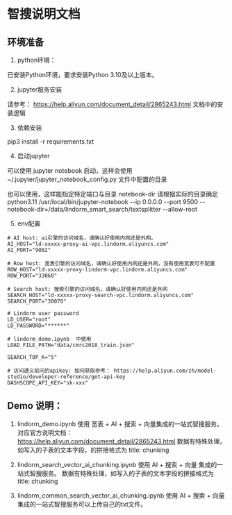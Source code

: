 # 智搜说明文档

## 环境准备

1. python环境：

已安装Python环境，要求安装Python 3.10及以上版本。

2. jupyter服务安装

请参考： https://help.aliyun.com/document_detail/2865243.html 文档中的安装逻辑

3. 依赖安装

 pip3 install -r requirements.txt 

4. 启动jupyter

可以使用 jupyter notebook 启动，这样会使用 ~/.jupyter/jupyter_notebook_config.py 文件中配置的目录

也可以使用，这样能指定特定端口与目录 notebook-dir 请根据实际的目录确定
python3.11 /usr/local/bin/jupyter-notebook --ip 0.0.0.0 --port 9500 --notebook-dir=/data/lindorm_smart_search/textsplitter --allow-root

5. env配置

```
# AI host: ai引擎的访问域名，请确认好使用内网还是外网。
AI_HOST="ld-xxxxx-proxy-ai-vpc.lindorm.aliyuncs.com"
AI_PORT="9002"

# Row host: 宽表引擎的访问域名，请确认好使用内网还是外网，没有使用宽表可不配置
ROW_HOST="ld-xxxxx-proxy-lindorm-vpc.lindorm.aliyuncs.com"
ROW_PORT="33060"

# Search host: 搜索引擎的访问域名，请确认好使用内网还是外网
SEARCH_HOST="ld-xxxxx-proxy-search-vpc.lindorm.aliyuncs.com"
SEARCH_PORT="30070"

# Lindorm user password 
LD_USER="root"
LD_PASSWORD="******"

# lindorm_demo.ipynb  中使用
LOAD_FILE_PATH="data/cmrc2018_train.json"

SEARCH_TOP_K="5"

# 访问通义前问的apikey: 如何获取参考： https://help.aliyun.com/zh/model-studio/developer-reference/get-api-key
DASHSCOPE_API_KEY="sk-xxx"
```

## Demo 说明：
1.  lindorm_demo.ipynb 
使用 宽表 + AI + 搜索 + 向量集成的一站式智搜服务。 对应官方说明文档：https://help.aliyun.com/document_detail/2865243.html
数据有特殊处理，如写入的子表的文本字段，的拼接格式为  title: chunking

2.  lindorm_search_vector_ai_chunking.ipynb
使用 AI + 搜索 + 向量 集成的一站式智搜服务。
数据有特殊处理，如写入的子表的文本字段的拼接格式为  title: chunking

3. lindorm_common_search_vector_ai_chunking.ipynb
使用 AI + 搜索 + 向量 集成的一站式智搜服务可以上传自己的txt文件。








